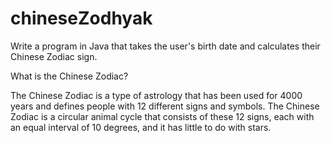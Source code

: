 # chineseZodhyak

Write a program in Java that takes the user's birth date and calculates their Chinese Zodiac sign.

What is the Chinese Zodiac?

The Chinese Zodiac is a type of astrology that has been used for 4000 years and defines people with 12 different signs and symbols. The Chinese Zodiac is a circular animal cycle that consists of these 12 signs, each with an equal interval of 10 degrees, and it has little to do with stars.
